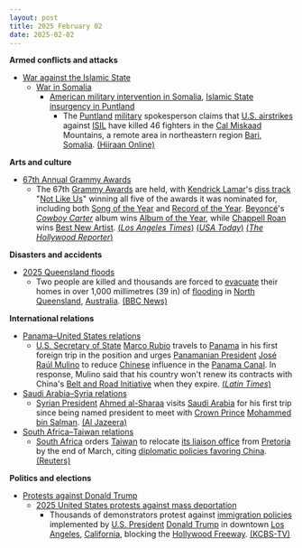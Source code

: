 ```yaml
---
layout: post
title: 2025 February 02
date: 2025-02-02
---
```



**Armed conflicts and attacks**

* [War against the Islamic State](https://en.wikipedia.org/wiki/War_against_the_Islamic_State "War against the Islamic State")
  + [War in Somalia](https://en.wikipedia.org/wiki/Somali_Civil_War_%282009%E2%80%93present%29 "Somali Civil War (2009–present)")
    - [American military intervention in Somalia](https://en.wikipedia.org/wiki/American_military_intervention_in_Somalia_%282007%E2%80%93present%29 "American military intervention in Somalia (2007–present)"), [Islamic State insurgency in Puntland](https://en.wikipedia.org/wiki/Islamic_State_insurgency_in_Puntland "Islamic State insurgency in Puntland")
      * The [Puntland](https://en.wikipedia.org/wiki/Puntland "Puntland") [military](https://en.wikipedia.org/wiki/Puntland_Security_Force "Puntland Security Force") spokesperson claims that [U.S. airstrikes](https://en.wikipedia.org/wiki/United_States_Air_Force "United States Air Force") against [ISIL](https://en.wikipedia.org/wiki/Islamic_State_%E2%80%93_Somalia_Province "Islamic State – Somalia Province") have killed 46 fighters in the [Cal Miskaad](https://en.wikipedia.org/wiki/Cal_Miskaad "Cal Miskaad") Mountains, a remote area in northeastern region [Bari](https://en.wikipedia.org/wiki/Bari%2C_Somalia "Bari, Somalia"), [Somalia](https://en.wikipedia.org/wiki/Somalia "Somalia"). [(Hiiraan Online)](https://www.hiiraan.com/news4/2025/Feb/200082/puntland_confirms_46_isis_deaths_in_u_s_airstrikes_on_al_miskad_mountains.aspx)

**Arts and culture**

* [67th Annual Grammy Awards](https://en.wikipedia.org/wiki/67th_Annual_Grammy_Awards "67th Annual Grammy Awards")
  + The 67th [Grammy Awards](https://en.wikipedia.org/wiki/Grammy_Awards "Grammy Awards") are held, with [Kendrick Lamar](https://en.wikipedia.org/wiki/Kendrick_Lamar "Kendrick Lamar")'s [diss track](https://en.wikipedia.org/wiki/Diss_%28music%29 "Diss (music)") "[Not Like Us](https://en.wikipedia.org/wiki/Not_Like_Us "Not Like Us")" winning all five of the awards it was nominated for, including both [Song of the Year](https://en.wikipedia.org/wiki/Grammy_Award_for_Song_of_the_Year "Grammy Award for Song of the Year") and [Record of the Year](https://en.wikipedia.org/wiki/Grammy_Award_for_Record_of_the_Year "Grammy Award for Record of the Year"). [Beyoncé](https://en.wikipedia.org/wiki/Beyonc%C3%A9 "Beyoncé")'s *[Cowboy Carter](https://en.wikipedia.org/wiki/Cowboy_Carter "Cowboy Carter")* album wins [Album of the Year](https://en.wikipedia.org/wiki/Grammy_Award_for_Album_of_the_Year "Grammy Award for Album of the Year"), while [Chappell Roan](https://en.wikipedia.org/wiki/Chappell_Roan "Chappell Roan") wins [Best New Artist](https://en.wikipedia.org/wiki/Grammy_Award_for_Best_New_Artist "Grammy Award for Best New Artist"). [(*Los Angeles Times*)](https://www.latimes.com/entertainment-arts/music/story/2025-02-02/grammys-2025-kendrick-lamar-not-like-us-wins-controversy) [(*USA Today*)](https://www.usatoday.com/story/entertainment/music/2025/02/02/beyonce-wins-grammy-country-cowboy-carter/77857134007/) [(*The Hollywood Reporter*)](https://www.hollywoodreporter.com/news/music-news/2025-grammys-chappell-roan-best-new-artist-speech-1236125444/)

**Disasters and accidents**

* [2025 Queensland floods](https://en.wikipedia.org/wiki/2025_Queensland_floods "2025 Queensland floods")
  + Two people are killed and thousands are forced to [evacuate](https://en.wikipedia.org/wiki/Emergency_evacuation "Emergency evacuation") their homes in over 1,000 millimetres (39 in) of [flooding](https://en.wikipedia.org/wiki/Flooding "Flooding") in [North Queensland](https://en.wikipedia.org/wiki/North_Queensland "North Queensland"), [Australia](https://en.wikipedia.org/wiki/Australia "Australia"). [(BBC News)](https://www.bbc.com/news/articles/cn4z2py8448o)

**International relations**

* [Panama–United States relations](https://en.wikipedia.org/wiki/Panama%E2%80%93United_States_relations "Panama–United States relations")
  + [U.S. Secretary of State](https://en.wikipedia.org/wiki/United_States_Secretary_of_State "United States Secretary of State") [Marco Rubio](https://en.wikipedia.org/wiki/Marco_Rubio "Marco Rubio") travels to [Panama](https://en.wikipedia.org/wiki/Panama "Panama") in his first foreign trip in the position and urges [Panamanian President](https://en.wikipedia.org/wiki/President_of_Panama "President of Panama") [José Raúl Mulino](https://en.wikipedia.org/wiki/Jos%C3%A9_Ra%C3%BAl_Mulino "José Raúl Mulino") to reduce [Chinese](https://en.wikipedia.org/wiki/China "China") influence in the [Panama Canal](https://en.wikipedia.org/wiki/Panama_Canal "Panama Canal"). In response, Mulino said that his country won't renew its contracts with China's [Belt and Road Initiative](https://en.wikipedia.org/wiki/Belt_and_Road_Initiative "Belt and Road Initiative") when they expire. [(*Latin Times*)](https://www.latintimes.com/marco-rubio-tells-panama-it-must-reduce-chinese-influence-around-canal-face-consequences-574388)
* [Saudi Arabia–Syria relations](https://en.wikipedia.org/wiki/Saudi_Arabia%E2%80%93Syria_relations "Saudi Arabia–Syria relations")
  + [Syrian President](https://en.wikipedia.org/wiki/President_of_Syria "President of Syria") [Ahmed al-Sharaa](https://en.wikipedia.org/wiki/Ahmed_al-Sharaa "Ahmed al-Sharaa") visits [Saudi Arabia](https://en.wikipedia.org/wiki/Saudi_Arabia "Saudi Arabia") for his first trip since being named president to meet with [Crown Prince](https://en.wikipedia.org/wiki/Crown_Prince_of_Saudi_Arabia "Crown Prince of Saudi Arabia") [Mohammed bin Salman](https://en.wikipedia.org/wiki/Mohammed_bin_Salman "Mohammed bin Salman"). [(Al Jazeera)](https://www.aljazeera.com/news/2025/2/2/syrias-president-al-sharaa-meets-saudi-arabias-mbs-in-first-foreign-trip)
* [South Africa–Taiwan relations](https://en.wikipedia.org/wiki/South_Africa%E2%80%93Taiwan_relations "South Africa–Taiwan relations")
  + [South Africa](https://en.wikipedia.org/wiki/South_Africa "South Africa") orders [Taiwan](https://en.wikipedia.org/wiki/Taiwan "Taiwan") to relocate [its liaison office](https://en.wikipedia.org/wiki/Taipei_Liaison_Office_in_South_Africa "Taipei Liaison Office in South Africa") from [Pretoria](https://en.wikipedia.org/wiki/Pretoria "Pretoria") by the end of March, citing [diplomatic policies favoring China](https://en.wikipedia.org/wiki/China%E2%80%93South_Africa_relations "China–South Africa relations"). [(Reuters)](https://www.reuters.com/world/taiwan-says-safrica-gives-march-deadline-move-office-pretoria-2025-02-03/)

**Politics and elections**

* [Protests against Donald Trump](https://en.wikipedia.org/wiki/Protests_against_Donald_Trump "Protests against Donald Trump")
  + [2025 United States protests against mass deportation](https://en.wikipedia.org/wiki/2025_United_States_protests_against_mass_deportation "2025 United States protests against mass deportation")
    - Thousands of demonstrators protest against [immigration policies](https://en.wikipedia.org/wiki/Mass_deportation_of_illegal_immigrants_in_the_second_presidency_of_Donald_Trump "Mass deportation of illegal immigrants in the second presidency of Donald Trump") implemented by [U.S. President](https://en.wikipedia.org/wiki/President_of_the_United_States "President of the United States") [Donald Trump](https://en.wikipedia.org/wiki/Donald_Trump "Donald Trump") in downtown [Los Angeles](https://en.wikipedia.org/wiki/Los_Angeles "Los Angeles"), [California](https://en.wikipedia.org/wiki/California "California"), blocking the [Hollywood Freeway](https://en.wikipedia.org/wiki/Hollywood_Freeway "Hollywood Freeway"). [(KCBS-TV)](https://www.cbsnews.com/losangeles/news/protest-erupts-in-downtown-los-angeles-over-surge-in-ice-raids-some-demonstrators-block-101-freeway/)
